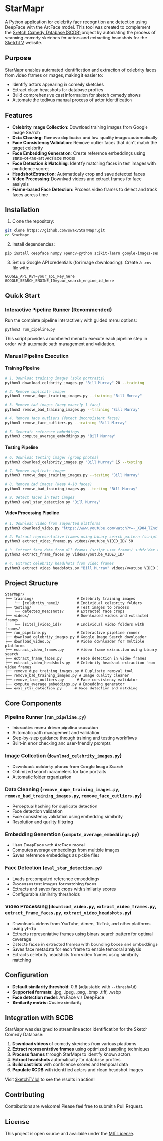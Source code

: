 # StarMapr

A Python application for celebrity face recognition and detection using DeepFace with the ArcFace model. This tool was created to complement the [Sketch Comedy Database (SCDB)](https://github.com/swax/SCDB) project by automating the process of scanning comedy sketches for actors and extracting headshots for the [SketchTV](https://www.sketchtv.lol/) website.

## Purpose

StarMapr enables automated identification and extraction of celebrity faces from video frames or images, making it easier to:
- Identify actors appearing in comedy sketches
- Extract clean headshots for database profiles
- Build comprehensive cast information for sketch comedy shows
- Automate the tedious manual process of actor identification

## Features

- **Celebrity Image Collection**: Download training images from Google Image Search
- **Data Cleaning**: Remove duplicates and low-quality images automatically
- **Face Consistency Validation**: Remove outlier faces that don't match the target celebrity
- **Face Embedding Generation**: Create reference embeddings using state-of-the-art ArcFace model
- **Face Detection & Matching**: Identify matching faces in test images with confidence scores
- **Headshot Extraction**: Automatically crop and save detected faces
- **Video Processing**: Download videos and extract frames for face analysis
- **Frame-based Face Detection**: Process video frames to detect and track faces across time

## Installation

1. Clone the repository:
```bash
git clone https://github.com/swax/StarMapr.git
cd StarMapr
```

2. Install dependencies:
```bash
pip install deepface numpy opencv-python scikit-learn google-images-search python-dotenv yt-dlp
```

3. Set up Google API credentials (for image downloading):
Create a `.env` file with:
```
GOOGLE_API_KEY=your_api_key_here
GOOGLE_SEARCH_ENGINE_ID=your_search_engine_id_here
```

## Quick Start

### Interactive Pipeline Runner (Recommended)
Run the complete pipeline interactively with guided menu options:
```bash
python3 run_pipeline.py
```
This script provides a numbered menu to execute each pipeline step in order, with automatic path management and validation.

### Manual Pipeline Execution

#### Training Pipeline
```bash
# 1. Download training images (solo portraits)
python3 download_celebrity_images.py "Bill Murray" 20 --training

# 2. Remove duplicate images
python3 remove_dupe_training_images.py --training "Bill Murray"

# 3. Remove bad images (keep exactly 1 face)
python3 remove_bad_training_images.py --training "Bill Murray"

# 4. Remove face outliers (detect inconsistent faces)
python3 remove_face_outliers.py --training "Bill Murray"

# 5. Generate reference embeddings
python3 compute_average_embeddings.py "Bill Murray"
```

#### Testing Pipeline
```bash
# 6. Download testing images (group photos)
python3 download_celebrity_images.py "Bill Murray" 15 --testing

# 7. Remove duplicate images
python3 remove_dupe_training_images.py --testing "Bill Murray"

# 8. Remove bad images (keep 4-10 faces)
python3 remove_bad_training_images.py --testing "Bill Murray"

# 9. Detect faces in test images
python3 eval_star_detection.py "Bill Murray"
```

#### Video Processing Pipeline
```bash
# 1. Download video from supported platforms
python3 download_video.py "https://www.youtube.com/watch?v=-_X904_TZnc"

# 2. Extract representative frames using binary search pattern (script finds video automatically)
python3 extract_video_frames.py videos/youtube_VIDEO_ID/ 50

# 3. Extract face data from all frames (script uses frames/ subfolder automatically)
python3 extract_frame_faces.py videos/youtube_VIDEO_ID/

# 4. Extract celebrity headshots from video frames
python3 extract_video_headshots.py "Bill Murray" videos/youtube_VIDEO_ID/
```

## Project Structure

```
StarMapr/
├── training/                    # Celebrity training images
│   └── [celebrity_name]/        # Individual celebrity folders
├── testing/                     # Test images to process
│   └── detected_headshots/      # Extracted face crops
├── videos/                      # Downloaded videos and extracted frames
│   └── [site]_[video_id]/       # Individual video folders with frames/
├── run_pipeline.py              # Interactive pipeline runner
├── download_celebrity_images.py # Google Image Search downloader
├── download_video.py            # Video downloader for multiple platforms
├── extract_video_frames.py      # Video frame extraction using binary search
├── extract_frame_faces.py       # Face detection in video frames
├── extract_video_headshots.py   # Celebrity headshot extraction from video frames
├── remove_dupe_training_images.py # Duplicate removal tool
├── remove_bad_training_images.py # Image quality cleaner
├── remove_face_outliers.py      # Face consistency validator
├── compute_average_embeddings.py # Embedding generator
└── eval_star_detection.py      # Face detection and matching
```

## Core Components

### Pipeline Runner (`run_pipeline.py`)
- Interactive menu-driven pipeline execution
- Automatic path management and validation
- Step-by-step guidance through training and testing workflows
- Built-in error checking and user-friendly prompts

### Image Collection (`download_celebrity_images.py`)
- Downloads celebrity photos from Google Image Search
- Optimized search parameters for face portraits
- Automatic folder organization

### Data Cleaning (`remove_dupe_training_images.py`, `remove_bad_training_images.py`, `remove_face_outliers.py`)
- Perceptual hashing for duplicate detection
- Face detection validation
- Face consistency validation using embedding similarity
- Resolution and quality filtering

### Embedding Generation (`compute_average_embeddings.py`)
- Uses DeepFace with ArcFace model
- Computes average embeddings from multiple images
- Saves reference embeddings as pickle files

### Face Detection (`eval_star_detection.py`)
- Loads precomputed reference embeddings
- Processes test images for matching faces
- Extracts and saves face crops with similarity scores
- Configurable similarity thresholds

### Video Processing (`download_video.py`, `extract_video_frames.py`, `extract_frame_faces.py`, `extract_video_headshots.py`)
- Downloads videos from YouTube, Vimeo, TikTok, and other platforms using yt-dlp
- Extracts representative frames using binary search pattern for optimal coverage
- Detects faces in extracted frames with bounding boxes and embeddings
- Saves face metadata for each frame to enable temporal analysis
- Extracts celebrity headshots from video frames using similarity matching

## Configuration

- **Default similarity threshold**: 0.6 (adjustable with `--threshold`)
- **Supported formats**: .jpg, .jpeg, .png, .bmp, .tiff, .webp
- **Face detection model**: ArcFace via DeepFace
- **Similarity metric**: Cosine similarity

## Integration with SCDB

StarMapr was designed to streamline actor identification for the Sketch Comedy Database:

1. **Download videos** of comedy sketches from various platforms
2. **Extract representative frames** using optimized sampling techniques
3. **Process frames** through StarMapr to identify known actors
4. **Extract headshots** automatically for database profiles
5. **Build cast lists** with confidence scores and temporal data
6. **Populate SCDB** with identified actors and clean headshot images

Visit [SketchTV.lol](https://www.sketchtv.lol/) to see the results in action!

## Contributing

Contributions are welcome! Please feel free to submit a Pull Request.

## License

This project is open source and available under the [MIT License](LICENSE.md).